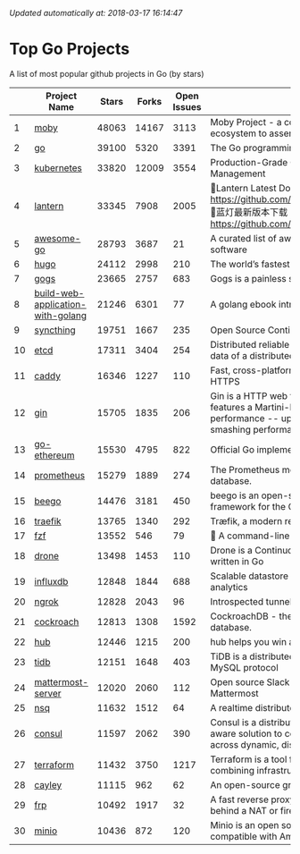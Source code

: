 *Updated automatically at: 2018-03-17 16:14:47* 
# Top Go Projects
A list of most popular github projects in Go (by stars)

|    | Project Name | Stars | Forks | Open Issues | Description |
| -- | ------------ | ----- | ----- | ----------- | ----------- |
| 1 | [moby](https://github.com/moby/moby) | 48063 | 14167 | 3113 | Moby Project - a collaborative project for the container ecosystem to assemble container-based systems |
| 2 | [go](https://github.com/golang/go) | 39100 | 5320 | 3391 | The Go programming language |
| 3 | [kubernetes](https://github.com/kubernetes/kubernetes) | 33820 | 12009 | 3554 | Production-Grade Container Scheduling and Management |
| 4 | [lantern](https://github.com/getlantern/lantern) | 33345 | 7908 | 2005 | 🔴Lantern Latest Download https://github.com/getlantern/lantern/releases/tag/latest 🔴蓝灯最新版本下载 https://github.com/getlantern/forum/issues/833 🔴  |
| 5 | [awesome-go](https://github.com/avelino/awesome-go) | 28793 | 3687 | 21 | A curated list of awesome Go frameworks, libraries and software |
| 6 | [hugo](https://github.com/gohugoio/hugo) | 24112 | 2998 | 210 | The world’s fastest framework for building websites. |
| 7 | [gogs](https://github.com/gogits/gogs) | 23665 | 2757 | 683 | Gogs is a painless self-hosted Git service. |
| 8 | [build-web-application-with-golang](https://github.com/astaxie/build-web-application-with-golang) | 21246 | 6301 | 77 | A golang ebook intro how to build a web with golang |
| 9 | [syncthing](https://github.com/syncthing/syncthing) | 19751 | 1667 | 235 | Open Source Continuous File Synchronization |
| 10 | [etcd](https://github.com/coreos/etcd) | 17311 | 3404 | 254 | Distributed reliable key-value store for the most critical data of a distributed system |
| 11 | [caddy](https://github.com/mholt/caddy) | 16346 | 1227 | 110 | Fast, cross-platform HTTP/2 web server with automatic HTTPS |
| 12 | [gin](https://github.com/gin-gonic/gin) | 15705 | 1835 | 206 | Gin is a HTTP web framework written in Go (Golang). It features a Martini-like API with much better performance -- up to 40 times faster. If you need smashing performance, get yourself some Gin. |
| 13 | [go-ethereum](https://github.com/ethereum/go-ethereum) | 15530 | 4795 | 822 | Official Go implementation of the Ethereum protocol |
| 14 | [prometheus](https://github.com/prometheus/prometheus) | 15279 | 1889 | 274 | The Prometheus monitoring system and time series database. |
| 15 | [beego](https://github.com/astaxie/beego) | 14476 | 3181 | 450 | beego is an open-source, high-performance web framework for the Go programming language. |
| 16 | [traefik](https://github.com/containous/traefik) | 13765 | 1340 | 292 | Træfik, a modern reverse proxy |
| 17 | [fzf](https://github.com/junegunn/fzf) | 13552 | 546 | 79 | :cherry_blossom: A command-line fuzzy finder |
| 18 | [drone](https://github.com/drone/drone) | 13498 | 1453 | 110 | Drone is a Continuous Delivery platform built on Docker, written in Go |
| 19 | [influxdb](https://github.com/influxdata/influxdb) | 12848 | 1844 | 688 | Scalable datastore for metrics, events, and real-time analytics |
| 20 | [ngrok](https://github.com/inconshreveable/ngrok) | 12828 | 2043 | 96 | Introspected tunnels to localhost |
| 21 | [cockroach](https://github.com/cockroachdb/cockroach) | 12813 | 1308 | 1592 | CockroachDB - the open source, cloud-native SQL database. |
| 22 | [hub](https://github.com/github/hub) | 12446 | 1215 | 200 | hub helps you win at git. |
| 23 | [tidb](https://github.com/pingcap/tidb) | 12151 | 1648 | 403 | TiDB is a distributed HTAP database compatible with the MySQL protocol  |
| 24 | [mattermost-server](https://github.com/mattermost/mattermost-server) | 12020 | 2060 | 112 | Open source Slack-alternative in Golang and React - Mattermost |
| 25 | [nsq](https://github.com/nsqio/nsq) | 11632 | 1512 | 64 | A realtime distributed messaging platform |
| 26 | [consul](https://github.com/hashicorp/consul) | 11597 | 2062 | 390 | Consul is a distributed, highly available, and data center aware solution to connect and configure applications across dynamic, distributed infrastructure. |
| 27 | [terraform](https://github.com/hashicorp/terraform) | 11432 | 3750 | 1217 | Terraform is a tool for building, changing, and combining infrastructure safely and efficiently. |
| 28 | [cayley](https://github.com/cayleygraph/cayley) | 11115 | 962 | 62 | An open-source graph database |
| 29 | [frp](https://github.com/fatedier/frp) | 10492 | 1917 | 32 | A fast reverse proxy to help you expose a local server behind a NAT or firewall to the internet. |
| 30 | [minio](https://github.com/minio/minio) | 10436 | 872 | 120 | Minio is an open source object storage server compatible with Amazon S3 APIs |
